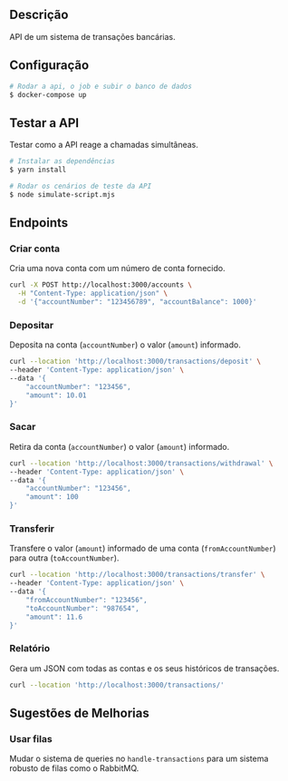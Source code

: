 ## Descrição

API de um sistema de transações bancárias.

## Configuração

```bash
# Rodar a api, o job e subir o banco de dados
$ docker-compose up
```

## Testar a API

Testar como a API reage a chamadas simultâneas.

```bash
# Instalar as dependências
$ yarn install

# Rodar os cenários de teste da API
$ node simulate-script.mjs
```

## Endpoints

### Criar conta

Cria uma nova conta com um número de conta fornecido.

```bash
curl -X POST http://localhost:3000/accounts \
  -H "Content-Type: application/json" \
  -d '{"accountNumber": "123456789", "accountBalance": 1000}'

```

### Depositar

Deposita na conta (`accountNumber`) o valor (`amount`) informado.

```bash
curl --location 'http://localhost:3000/transactions/deposit' \
--header 'Content-Type: application/json' \
--data '{
    "accountNumber": "123456",
    "amount": 10.01
}'
```

### Sacar

Retira da conta (`accountNumber`) o valor (`amount`) informado.

```bash
curl --location 'http://localhost:3000/transactions/withdrawal' \
--header 'Content-Type: application/json' \
--data '{
    "accountNumber": "123456",
    "amount": 100
}'
```

### Transferir

Transfere o valor (`amount`) informado de uma conta (`fromAccountNumber`) para outra (`toAccountNumber`).

```bash
curl --location 'http://localhost:3000/transactions/transfer' \
--header 'Content-Type: application/json' \
--data '{
    "fromAccountNumber": "123456",
    "toAccountNumber": "987654",
    "amount": 11.6
}'
```

### Relatório

Gera um JSON com todas as contas e os seus históricos de transações.

```bash
curl --location 'http://localhost:3000/transactions/'
```

## Sugestões de Melhorias

### Usar filas

Mudar o sistema de queries no `handle-transactions` para um sistema robusto de filas como o RabbitMQ.
